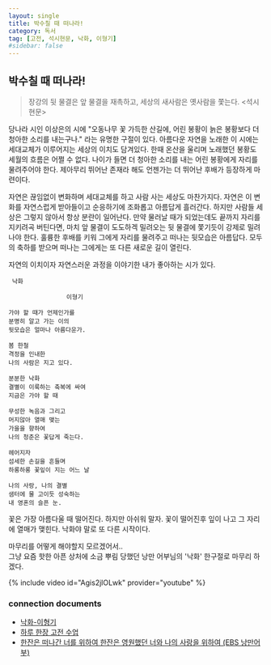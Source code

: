 ```yaml
---
layout: single
title: 박수칠 때 떠나라!
category: 독서
tag: [고전, 석시현문, 낙화, 이형기]
#sidebar: false
---
```


## 박수칠 때 떠나라!

>장강의 뒷 물결은 앞 물결을 재촉하고, 세상의 새사람은 옛사람을 쫓는다.
><석시현문>

 당나라 시인 이상은의 시에 "오동나무 꽃 가득한 산길에, 어린 봉황이 늙은 봉황보다 더 청아한 소리를 내는구나." 라는 유명한 구절이 있다. 아름다운 자연을 노래한 이 시에는 세대교체가 이루어지는 세상의 이치도 담겨있다. 한때 온산을 울리며 노래했던 봉황도 세월의 흐름은 어쩔 수 없다. 나이가 들면 더 청아한 소리를 내는 어린 봉황에게 자리를 물려주어야 한다. 제아무리 뛰어난 존재라 해도 언젠가는 더 뛰어난 후배가 등장하게 마련이다. 
 
 자연은 끊임없이 변화하며 세대교체를 하고 사람 사는 세상도 마찬가지다. 자연은 이 변화를 자연스럽게 받아들이고 순응하기에 조화롭고 아름답게 흘러간다. 하지만 사람들 세상은 그렇지 않아서 항상 분란이 일어난다. 만약 물러날 때가 되었는데도 끝까지 자리를 지키려곡 버틴다면, 마치 앞 물결이 도도하겍 밀려오는 뒷 물결에 쫓기듯이 강제로 밀려나야 한다. 훌륭한 후배를 키워 그에게 자리를 물려주고 떠나는 뒷모습은 아름답다. 모두의 축하를 받으며 떠나는 그에게는 또 다른 새로운 길이 열린다.

 자연의 이치이자 자연스러운 과정을 이야기한 내가 좋아하는 시가 있다. 
 
```
 낙화
    
	            이형기   

가야 할 때가 언제인가를   
분명히 알고 가는 이의   
뒷모습은 얼마나 아름다운가.   

봄 한철   
격정을 인내한   
나의 사람은 지고 있다.   

분분한 낙화   
결별이 이룩하는 축복에 싸여   
지금은 가야 할 때   

무성한 녹음과 그리고   
머지않아 열매 맺는   
가을을 향하여   
나의 청춘은 꽃답게 죽는다.   

헤어지자   
섬세한 손길을 흔들며   
하롱하롱 꽃잎이 지는 어느 날   

나의 사랑, 나의 결별   
샘터에 물 고이듯 성숙하는   
내 영혼의 슬픈 눈.   
```

꽃은 가장 아름다울 때 떨어진다.
하지만 아쉬워 말자.
꽃이 떨어진후 잎이 나고 그 자리에 열매가 맺힌다.
낙화야 말로 또 다른 시작이다.

마무리를 어떻게 해야할지 모르겠어서..   
그냥 요즘 핫한 아픈 상처에 소금 뿌림 당했던 낭만 어부님의 '낙화' 한구절로 마무리 하겠다.

{% include video id="Agis2jlOLwk" provider="youtube" %}

### connection documents
- [낙화-이형기]()
- [하루 한장 고전 수업]()
- [한잔은 떠나간 너를 위하여 한잔은 영원했던 너와 나의 사랑을 위하여 (EBS 낭만어부)](https://www.youtube.com/watch?v=Agis2jlOLwk)
